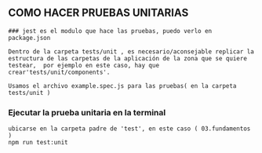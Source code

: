 ## COMO HACER PRUEBAS UNITARIAS
    ### jest es el modulo que hace las pruebas, puedo verlo en package.json

    Dentro de la carpeta tests/unit , es necesario/aconsejable replicar la estructura de las carpetas de la aplicación de la zona que se quiere testear,  por ejemplo en este caso, hay que crear'tests/unit/components'.

    Usamos el archivo example.spec.js para las pruebas( en la carpeta tests/unit )
    
  ### Ejecutar la prueba unitaria en la terminal
    ubicarse en la carpeta padre de 'test', en este caso ( 03.fundamentos )
    npm run test:unit

    